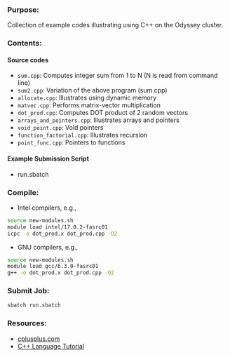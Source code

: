 ###  Purpose:

Collection of example codes illustrating using C++ on the Odyssey cluster.

### Contents:

#### Source codes

* <code>sum.cpp</code>: Computes integer sum from 1 to N (N is read from command line)
* <code>sum2.cpp</code>: Variation of the above program (sum.cpp)
* <code>allocate.cpp</code>: Illustrates using dynamic memory
* <code>matvec.cpp</code>: Performs matrix-vector multiplication
* <code>dot_prod.cpp</code>: Computes DOT product of 2 random vectors
* <code>arrays\_and\_pointers.cpp</code>: Illustrates arrays and pointers
* <code>void_point.cpp</code>: Void pointers
* <code>function_factorial.cpp</code>: Illustrates recursion
* <code>point_func.cpp</code>: Pointers to functions

#### Example Submission Script

* run.sbatch

### Compile:

* Intel compilers, e.g.,

```bash
source new-modules.sh
module load intel/17.0.2-fasrc01
icpc -o dot_prod.x dot_prod.cpp -O2
```

* GNU compilers, e.g.,

```bash
source new-modules.sh
module load gcc/6.3.0-fasrc01
g++ -o dot_prod.x dot_prod.cpp -O2
```

### Submit Job:

```bash
sbatch run.sbatch
```

### Resources:

* [cplusplus.com](http://www.cplusplus.com)
* [C++ Language Tutorial](http://www.cplusplus.com/doc/tutorial)